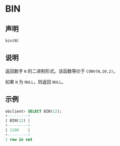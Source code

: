 # BIN

## 声明

```sql
bin(N)
```

## 说明

返回数字 `N` 的二进制形式。该函数等价于 `CONV(N,10,2)`。

如果 `N` 为 `NULL`，则返回 `NULL`。

## 示例

```sql
obclient> SELECT BIN(12);
+---------+
| BIN(12) |
+---------+
| 1100    |
+---------+
1 row in set 
```
